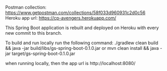 Postman collection: https://www.getpostman.com/collections/58f033d960931c2d0c56  
Heroku app url: https://cp-avengers.herokuapp.com/

This Spring Boot application is rebuilt and deployed on Heroku with every new commit to this branch.  
  
To build and run locally run the following command: 
./gradlew clean build && java -jar build/libs/gs-spring-boot-0.1.0.jar
or
mvn clean install && java -jar target/gs-spring-boot-0.1.0.jar

when running locally, then the app url is http://localhost:8080/
